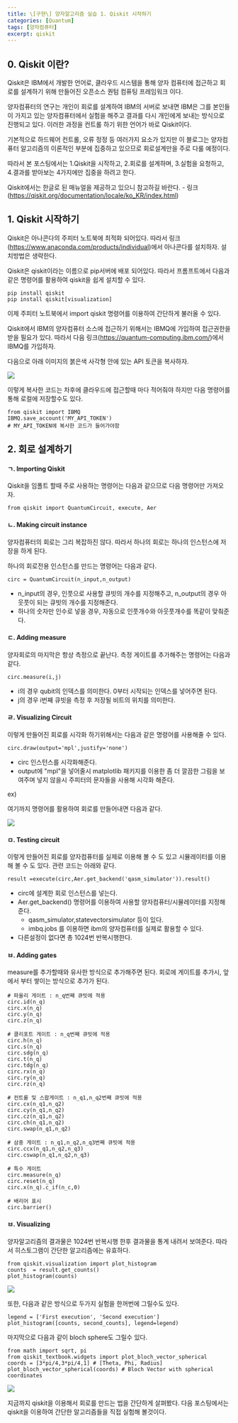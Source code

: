 ```yaml
---
title: \[구현\] 양자알고리즘 실습 1. Qiskit 시작하기
categories: [Quantum]
tags: [양자컴퓨터]
excerpt: qiskit
---
```




## 0. Qiskit 이란?

Qiskit은 IBM에서 개발한 언어로, 클라우드 시스템을 통해 양자 컴퓨터에 접근하고 회로를 설계하기 위해 만들어진 오픈소스 퀀텀 컴퓨팅 프레임워크 이다. 

 양자컴퓨터의 연구는 개인이 회로를 설계하여 IBM의 서버로 보내면 IBM은 그를 본인들이 가지고 있는 양자컴퓨터에서 실험을 해주고 결과를 다시 개인에게 보내는 방식으로 진행되고 있다.  이러한 과정을 컨트롤 하기 위한 언어가 바로 Qiskit이다. 

 기본적으로 하드웨어 컨트롤, 오류 정정 등 여러가지 요소가 있지만 이 블로그는 양자컴퓨터 알고리즘의 이론적인 부분에 집중하고 있으므로 회로설계만을 주로 다룰 예정이다. 

 따라서 본 포스팅에서는 1.Qiskit을 시작하고, 2.회로를 설계하며, 3.실험을 요청하고, 4.결과를 받아보는 4가지에만 집중을 하려고 한다. 

 Qiskit에서는 한글로 된 매뉴얼을 제공하고 있으니 참고하길 바란다. - 링크(https://qiskit.org/documentation/locale/ko_KR/index.html)



## 1. Qiskit 시작하기

Qiskit은 아나콘다의 주피터 노트북에 최적화 되어있다. 따라서 링크(https://www.anaconda.com/products/individual)에서 아나콘다를 설치하자. 설치방법은 생략한다. 



Qiskit은 qiskit이라는 이름으로  pip서버에 배포 되어있다. 따라서 프롬프트에서 다음과 같은 명령어를 활용하여 qiskit을 쉽게 설치할 수 있다.

```
pip install qiskit
pip install qiskit[visualization]
```

 

이제 주피터 노트북에서 import qiskit 명령어를 이용하여 간단하게 불러올 수 있다.



Qiskit에서 IBM의 양자컴퓨터 소스에 접근하기 위해서는 IBMQ에 가입하여 접근권한을 받을 필요가 있다. 따라서 다음 링크(https://quantum-computing.ibm.com/)에서 IBMQ를 가입하자. 



다음으로 아래 이미지의 붉은색 사각형 안에 있는 API 토큰을 복사하자. 

![](/assets/img/post/2021-03-11/figure1.PNG)

이렇게 복사한 코드는 차후에 클라우드에 접근할때 마다 적어줘야 하지만 다음 명령어를 통해 로컬에 저장할수도 있다.

```
from qiskit import IBMQ
IBMQ.save_account('MY_API_TOKEN')
# MY_API_TOKEN에 복사한 코드가 들어가야함
```



## 2. 회로 설계하기

#### ㄱ.  Importing Qiskit

Qiskit을 임폴트 할때 주로 사용하는 명령어는 다음과 같으므로 다음 명령어만 가져오자.

```
from qiskit import QuantumCircuit, execute, Aer
```



#### ㄴ. Making circuit instance

양자컴퓨터의 회로는 그리 복잡하진 않다. 따라서 하나의 회로는 하나의 인스턴스에 저장을 하게 된다.

하나의 회로전용 인스턴스를 만드는 명령어는 다음과 같다.

```
circ = QuantumCircuit(n_input,n_output)
```

- n_input의 경우, 인풋으로 사용할 큐빗의 개수를 지정해주고, n_output의 경우 아웃풋이 되는 큐빗의 개수를 지정해준다.
- 하나의 숫자만 인수로 넣을 경우, 자동으로 인풋개수와 아웃풋개수를 똑같이 맞춰준다. 



#### ㄷ. Adding measure

양자회로의 마지막은 항상 측정으로 끝난다. 측정 게이트를 추가해주는 명령어는 다음과 같다. 

```
circ.measure(i,j)
```

- i의 경우 qubit의 인덱스를 의미한다. 0부터 시작되는 인덱스를 넣어주면 된다.
- j의 경우 i번째 큐빗을 측정 후  저장될 비트의 위치를 의미한다. 



#### ㄹ. Visualizing Circuit

이렇게 만들어진 회로를 시각화 하기위해서는 다음과 같은 명령어를 사용해줄 수 있다. 

```
circ.draw(output='mpl',justify='none')
```

- circ 인스턴스를 시각화해준다.
- output에 "mpl"을 넣어줄시 matplotlib 패키지를 이용한 좀 더 깔끔한 그림을 보여주며 넣지 않을시 주피터의 문자들을 사용해 시각화 해준다. 



ex)

여기까지 명령어를 활용하여 회로를 만들어내면 다음과 같다. 

![](/assets/img/post/2021-03-11/figure2.PNG)



#### ㅁ. Testing circuit

이렇게 만들어진 회로를 양자컴퓨터를 실제로 이용해 볼 수 도 있고 시뮬레이터를 이용해 볼 수 도 있다. 관련 코드는 아래와 같다.

```
result =execute(circ,Aer.get_backend('qasm_simulator')).result()
```

- circ에 설계한 회로 인스턴스를 넣는다.
- Aer.get_backend() 명령어를 이용하여 사용할 양자컴퓨터/시뮬레이터를 지정해준다.
  - qasm_simulator,statevectorsimulator 등이 있다. 
  - imbq.jobs 를 이용하면 ibm의 양자컴퓨터를 실제로 활용할 수 있다.
- 다른설정이 없다면 총 1024번 반복시행한다. 



#### ㅂ. Adding gates

measure를 추가할때와 유사한 방식으로 추가해주면 된다. 회로에 게이트를 추가시, 앞에서 부터 쌓이는 방식으로 추가가 된다.

```
# 파울리 게이트 : n_q번째 큐빗에 적용
circ.id(n_q)
circ.x(n_q)
circ.y(n_q)
circ.z(n_q)

# 클리포트 게이트 : n_q번째 큐빗에 적용
circ.h(n_q)
circ.s(n_q)
circ.sdg(n_q)
circ.t(n_q)
circ.tdg(n_q)
circ.rx(n_q)
circ.ry(n_q)
circ.rz(n_q)

# 컨트롤 및 스왑게이트 : n_q1,n_q2번째 큐빗에 적용
circ.cx(n_q1,n_q2)
circ.cy(n_q1,n_q2)
circ.cz(n_q1,n_q2)
circ.ch(n_q1,n_q2)
circ.swap(n_q1,n_q2)

# 삼중 게이트 : n_q1,n_q2,n_q3번째 큐빗에 적용
circ.ccx(n_q1,n_q2,n_q3)
circ.cswap(n_q1,n_q2,n_q3)

# 특수 게이트
circ.measure(n_q)
circ.reset(n_q)
circ.x(n_q).c_if(n_c,0)

# 배리어 표시
circ.barrier()
```



#### ㅂ. Visualizing

양자알고리즘의 결과물은 1024번 반복시행 한후 결과물을 통계 내려서 보여준다. 따라서 히스토그램이 간단한 알고리즘에는 유효하다.

```
from qiskit.visualization import plot_histogram
counts  = result.get_counts()
plot_histogram(counts)
```

![](/assets/img/post/2021-03-11/figure3.PNG)

또한, 다음과 같은 방식으로 두가지 실험을 한꺼번에 그릴수도 있다. 

```
legend = ['First execution', 'Second execution']
plot_histogram([counts, second_counts], legend=legend)
```



마지막으로 다음과 같이 bloch sphere도 그릴수 있다.

```
from math import sqrt, pi
from qiskit_textbook.widgets import plot_bloch_vector_spherical
coords = [3*pi/4,3*pi/4,1] # [Theta, Phi, Radius]
plot_bloch_vector_spherical(coords) # Bloch Vector with spherical coordinates
```

![](/assets/img/post/2021-03-11/figure4.PNG)



지금까지 qiskit을 이용해서 회로를 만드는 법을 간단하게 살펴봤다. 다음 포스팅에서는 qiskit을 이용하여 간단한 알고리즘들을 직접 실험해 볼것이다. 